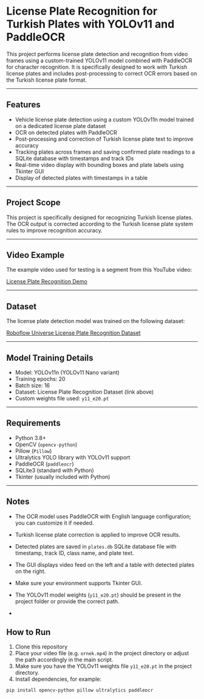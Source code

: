 # License Plate Recognition for Turkish Plates with YOLOv11 and PaddleOCR

This project performs license plate detection and recognition from video frames using a custom-trained YOLOv11 model combined with PaddleOCR for character recognition. It is specifically designed to work with Turkish license plates and includes post-processing to correct OCR errors based on the Turkish license plate format.

---

## Features

- Vehicle license plate detection using a custom YOLOv11n model trained on a dedicated license plate dataset
- OCR on detected plates with PaddleOCR
- Post-processing and correction of Turkish license plate text to improve accuracy
- Tracking plates across frames and saving confirmed plate readings to a SQLite database with timestamps and track IDs
- Real-time video display with bounding boxes and plate labels using Tkinter GUI
- Display of detected plates with timestamps in a table

---

## Project Scope

This project is specifically designed for recognizing Turkish license plates. The OCR output is corrected according to the Turkish license plate system rules to improve recognition accuracy.

---

## Video Example

The example video used for testing is a segment from this YouTube video:

[License Plate Recognition Demo](https://www.youtube.com/watch?v=lk1ASAvAcqQ)

---

## Dataset

The license plate detection model was trained on the following dataset:

[Roboflow Universe License Plate Recognition Dataset](https://universe.roboflow.com/roboflow-universe-projects/license-plate-recognition-rxg4e/dataset/4)

---

## Model Training Details

- Model: YOLOv11n (YOLOv11 Nano variant)
- Training epochs: 20
- Batch size: 16
- Dataset: License Plate Recognition Dataset (link above)
- Custom weights file used: `y11_e20.pt`

---

## Requirements

- Python 3.8+
- OpenCV (`opencv-python`)
- Pillow (`Pillow`)
- Ultralytics YOLO library with YOLOv11 support
- PaddleOCR (`paddleocr`)
- SQLite3 (standard with Python)
- Tkinter (usually included with Python)

---

## Notes

- The OCR model uses PaddleOCR with English language configuration; you can customize it if needed.  
- Turkish license plate correction is applied to improve OCR results.  
- Detected plates are saved in `plates.db` SQLite database file with timestamp, track ID, class name, and plate text.  
- The GUI displays video feed on the left and a table with detected plates on the right.  
- Make sure your environment supports Tkinter GUI.  
- The YOLOv11 model weights (`y11_e20.pt`) should be present in the project folder or provide the correct path.

- 

## How to Run

1. Clone this repository
2. Place your video file (e.g. `ornek.mp4`) in the project directory or adjust the path accordingly in the main script.
3. Make sure you have the YOLOv11 weights file `y11_e20.pt` in the project directory.
4. Install dependencies, for example:

```bash
pip install opencv-python pillow ultralytics paddleocr

